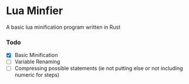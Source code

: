 # Lua Minfier
A basic lua minification program written in Rust

### Todo

- [X] Basic Minification
- [ ] Variable Renaming
- [ ] Compressing possible statements (ie not putting else or not including numeric for steps)